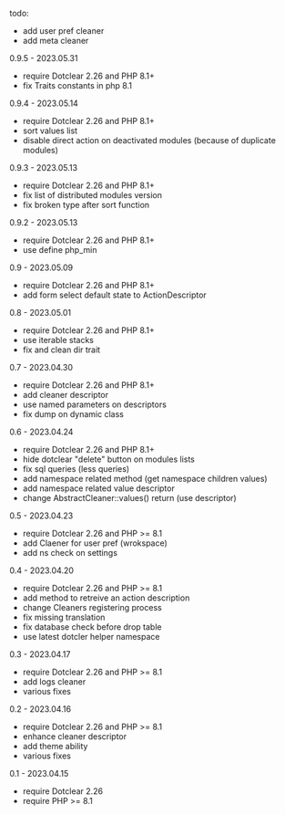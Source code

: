 todo:
- add user pref cleaner
- add meta cleaner

0.9.5 - 2023.05.31
- require Dotclear 2.26 and PHP 8.1+
- fix Traits constants in php 8.1

0.9.4 - 2023.05.14
- require Dotclear 2.26 and PHP 8.1+
- sort values list
- disable direct action on deactivated modules (because of duplicate modules)

0.9.3 - 2023.05.13
- require Dotclear 2.26 and PHP 8.1+
- fix list of distributed modules version
- fix broken type after sort function

0.9.2 - 2023.05.13
- require Dotclear 2.26 and PHP 8.1+
- use define php_min

0.9 - 2023.05.09
- require Dotclear 2.26 and PHP 8.1+
- add form select default state to ActionDescriptor

0.8 - 2023.05.01
- require Dotclear 2.26 and PHP 8.1+
- use iterable stacks
- fix and clean dir trait

0.7 - 2023.04.30
- require Dotclear 2.26 and PHP 8.1+
- add cleaner descriptor
- use named parameters on descriptors
- fix dump on dynamic class

0.6 - 2023.04.24
- require Dotclear 2.26 and PHP 8.1+
- hide dotclear "delete" button on modules lists
- fix sql queries (less queries)
- add namespace related method (get namespace children values)
- add namespace related value descriptor
- change AbstractCleaner::values() return (use descriptor)

0.5 - 2023.04.23
- require Dotclear 2.26 and PHP >= 8.1
- add Claener for user pref (wrokspace)
- add ns check on settings

0.4 - 2023.04.20
- require Dotclear 2.26 and PHP >= 8.1
- add method to retreive an action description
- change Cleaners registering process
- fix missing translation
- fix database check before drop table
- use latest dotcler helper namespace

0.3 - 2023.04.17
- require Dotclear 2.26 and PHP >= 8.1
- add logs cleaner
- various fixes

0.2 - 2023.04.16
- require Dotclear 2.26 and PHP >= 8.1
- enhance cleaner descriptor
- add theme ability
- various fixes

0.1 - 2023.04.15
- require Dotclear 2.26
- require PHP >= 8.1